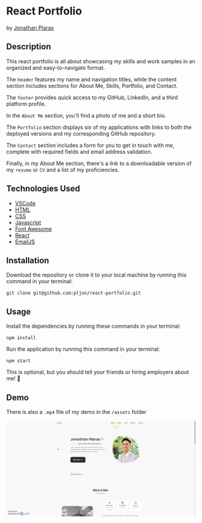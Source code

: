 # React Portfolio

by [Jonathan Plaras](https://github.com/pljon/react-portfolio)

## Description

This react portfolio is all about showcasing my skills and work samples in an organized and easy-to-navigate format. 

The `header` features my name and navigation titles, while the content section includes sections for About Me, Skills, Portfolio, and Contact. 

The `footer` provides quick access to my GitHub, LinkedIn, and a third platform profile. 

In the `About Me` section, you'll find a photo of me and a short bio. 

The `Portfolio` section displays six of my applications with links to both the deployed versions and my corresponding GitHub repository. 

The `Contact` section includes a form for you to get in touch with me, complete with required fields and email address validation. 

Finally, in my About Me section, there's a link to a downloadable version of my `resume` or `CV` and a list of my proficiencies.

## Technologies Used
* [VSCode](https://code.visualstudio.com/)
* [HTML](https://developer.mozilla.org/en-US/docs/Web/HTML)
* [CSS](https://developer.mozilla.org/en-US/docs/Web/CSS)
* [Javascript](https://developer.mozilla.org/en-US/docs/Web/JavaScript)
* [Font Awesome](https://fontawesome.com/)
* [React](https://reactjs.org/)
* [EmailJS](https://www.emailjs.com/)

## Installation

Download the repository or clone it to your local machine by running this command in your terminal:

```
git clone git@github.com:pljon/react-portfolio.git
```

## Usage

Install the dependencies by running these commands in your terminal:

```
npm install
```
Run the application by running this command in your terminal:

```
npm start
```
This is optional, but you should tell your friends or hiring employers about me! 🤭


## Demo

There is also a `.mp4` file of my demo in the `/assets` folder

![demo](./src/assets/demo.gif)